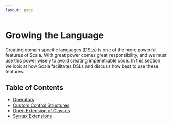 ```yaml
---
layout: page
---
```


# Growing the Language

Creating domain specific languages (DSLs) is one of the more powerful features of Scala. With great power comes great responsibility, and we must use this power wisely to avoid creating impenetrable code. In this section we look at how Scala facilitates DSLs and discuss how best to use these features.

## Table of Contents

- [Operators](operators.html)
- [Custom Control Structures](control.html)
- [Open Extension of Classes](implicits.html)
- [Syntax Extensions](macros.html)
